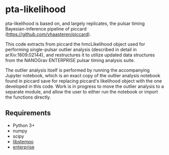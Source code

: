 # pta-likelihood
pta-likelihood is based on, and largely replicates, the pulsar timing Bayesian-inference pipeline of 
piccard (https://github.com/vhaasteren/piccard).

This code extracts from piccard the hmcLikelihood object 
used for performing single-pulsar outlier analysis (described in detail in arXiv:1609.02144), and restructures it to utilize updated data structures 
from the NANOGrav ENTERPRISE pulsar timing analysis suite.

The outlier analysis itself is performed by running the accompanying Jupyter notebook, which is an exact copy of the outlier analysis notebook 
found in piccard save for replacing piccard's likelihood object with the one developed in this code. Work is in progress to move the outlier analysis 
to a separate module, and allow the user to either run the notebook or import the functions directly.

## Requirements

* Python 3+
* numpy
* scipy
* [libstempo](https://github.com/vallis/libstempo)
* [enterprise](https://github.com/nanograv/enterprise)
